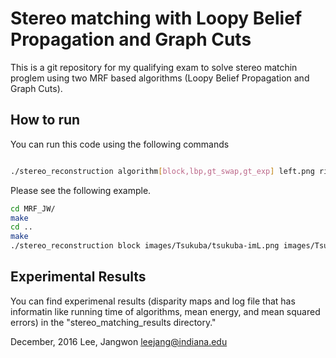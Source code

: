 Stereo matching with Loopy Belief Propagation and Graph Cuts
===========================================================
This is a git repository for my qualifying exam to solve
stereo matchin proglem using two MRF based algorithms
(Loopy Belief Propagation and Graph Cuts).

## How to run

You can run this code using the following commands

``` bash

./stereo_reconstruction algorithm[block,lbp,gt_swap,gt_exp] left.png right.png
``` 

Please see the following example.

``` bash
cd MRF_JW/
make
cd ..
make
./stereo_reconstruction block images/Tsukuba/tsukuba-imL.png images/Tsukuba/tsukuba-imR.png
```

## Experimental Results
You can find experimenal results (disparity maps and log file that has informatin like
running time of algorithms, mean energy, and mean squared errors)
in the "stereo_matching_results directory."

December, 2016
Lee, Jangwon
leejang@indiana.edu

